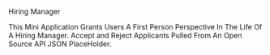 Hiring Manager 

This Mini Application Grants Users A First Person Perspective In The Life Of A Hiring Manager. Accept and Reject Applicants Pulled From An
Open Source API JSON PlaceHolder. 
